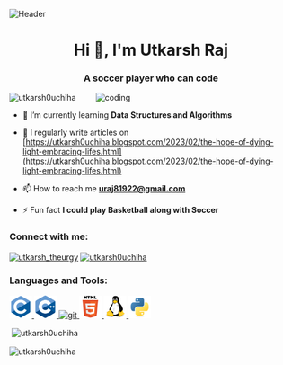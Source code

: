 ![Header](https://www.msci.com/documents/1296102/8175196/870x310px-FAANG-BlogBanner.jpg/bd156e1e-39a7-83b3-6e54-e042a9ef0ca5?t=1533287886222)
<h1 align="center">Hi 👋, I'm Utkarsh Raj</h1>
<h3 align="center">A soccer player who can code</h3>


<img align="right" alt="coding" width="350" src="https://camo.githubusercontent.com/5ddf73ad3a205111cf8c686f687fc216c2946a75005718c8da5b837ad9de78c9/68747470733a2f2f7468756d62732e6766796361742e636f6d2f4576696c4e657874446576696c666973682d736d616c6c2e676966">

<p align="left"> <img src="https://komarev.com/ghpvc/?username=utkarsh0uchiha&label=Profile%20views&color=0e75b6&style=flat" alt="utkarsh0uchiha" /> </p>

- 🌱 I’m currently learning **Data Structures and Algorithms**

- 📝 I regularly write articles on [https://utkarsh0uchiha.blogspot.com/2023/02/the-hope-of-dying-light-embracing-lifes.html](https://utkarsh0uchiha.blogspot.com/2023/02/the-hope-of-dying-light-embracing-lifes.html)

- 📫 How to reach me **uraj81922@gmail.com**

- ⚡ Fun fact **I could play Basketball along with Soccer**

<h3 align="left">Connect with me:</h3>
<p align="left">
<a href="https://instagram.com/utkarsh_theurgy" target="blank"><img align="center" src="https://raw.githubusercontent.com/rahuldkjain/github-profile-readme-generator/master/src/images/icons/Social/instagram.svg" alt="utkarsh_theurgy" height="30" width="40" /></a>
<a href="https://www.codechef.com/users/utkarsh0uchiha" target="blank"><img align="center" src="https://cdn.jsdelivr.net/npm/simple-icons@3.1.0/icons/codechef.svg" alt="utkarsh0uchiha" height="30" width="40" /></a>
</p>

<h3 align="left">Languages and Tools:</h3>
<p align="left"> <a href="https://www.cprogramming.com/" target="_blank" rel="noreferrer"> <img src="https://raw.githubusercontent.com/devicons/devicon/master/icons/c/c-original.svg" alt="c" width="40" height="40"/> </a> <a href="https://www.w3schools.com/cpp/" target="_blank" rel="noreferrer"> <img src="https://raw.githubusercontent.com/devicons/devicon/master/icons/cplusplus/cplusplus-original.svg" alt="cplusplus" width="40" height="40"/> </a> <a href="https://git-scm.com/" target="_blank" rel="noreferrer"> <img src="https://www.vectorlogo.zone/logos/git-scm/git-scm-icon.svg" alt="git" width="40" height="40"/> </a> <a href="https://www.w3.org/html/" target="_blank" rel="noreferrer"> <img src="https://raw.githubusercontent.com/devicons/devicon/master/icons/html5/html5-original-wordmark.svg" alt="html5" width="40" height="40"/> </a> <a href="https://www.linux.org/" target="_blank" rel="noreferrer"> <img src="https://raw.githubusercontent.com/devicons/devicon/master/icons/linux/linux-original.svg" alt="linux" width="40" height="40"/> </a> <a href="https://www.python.org" target="_blank" rel="noreferrer"> <img src="https://raw.githubusercontent.com/devicons/devicon/master/icons/python/python-original.svg" alt="python" width="40" height="40"/> </a> </p>

<p>&nbsp;<img align="center" src="https://github-readme-stats.vercel.app/api?username=utkarsh0uchiha&show_icons=true&locale=en" alt="utkarsh0uchiha" /></p>

<p><img align="center" src="https://github-readme-streak-stats.herokuapp.com/?user=utkarsh0uchiha&" alt="utkarsh0uchiha" /></p>
